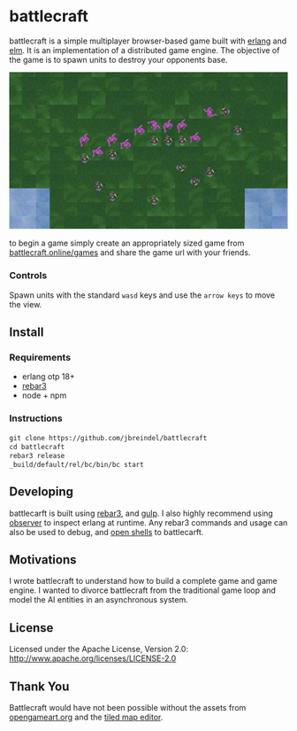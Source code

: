 battlecraft
=====

battlecraft is a simple multiplayer browser-based game built with [erlang](http://www.erlang.org/) and [elm](http://elm-lang.org/). It is an implementation of a distributed game engine. The objective of the game is to spawn units to destroy your opponents base.

![battlecraft](/apps/bc_web/priv/static/img/battlecraft-cropped-800x450.png)

to begin a game simply create an appropriately sized game from [battlecraft.online/games](battlcraft.online/games) and share the game url with your friends.

### Controls 

Spawn units with the standard `wasd` keys and use the `arrow keys` to move the view.

## Install

### Requirements
* erlang otp 18+
* [rebar3](http://www.rebar3.org/docs/getting-started#section-installing-binary)
* node + npm

### Instructions

```
git clone https://github.com/jbreindel/battlecraft
cd battlecraft
rebar3 release
_build/default/rel/bc/bin/bc start
```

## Developing

battlecarft is built using [rebar3](http://www.rebar3.org/), and [gulp](http://gulpjs.com/). I also highly recommend using [observer](http://erlang.org/doc/apps/observer/observer_ug.html) to inspect erlang at runtime. Any rebar3 commands and usage can also be used to debug, and [open shells](http://www.rebar3.org/docs/commands#section-shell) to battlecarft.

## Motivations

I wrote battlecraft to understand how to build a complete game and game engine. I wanted to divorce battlecraft from the traditional game loop and model the AI entities in an asynchronous system.

## License

Licensed under the Apache License, Version 2.0: http://www.apache.org/licenses/LICENSE-2.0

## Thank You

Battlecraft would have not been possible without the assets from [opengameart.org](http://opengameart.org/) and the  [tiled map editor](http://www.mapeditor.org/).
